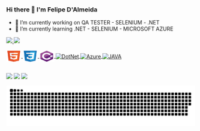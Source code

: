 ### Hi there 👋 I'm Felipe D'Almeida

- 🔭 I’m currently working on  QA TESTER - SELENIUM - .NET 
- 🌱 I’m currently learning .NET - SELENIUM - MICROSOFT AZURE

<div aligne="center">
  <a href="https://github.com/dalmeidarj">
  <img height="130px" src="https://github-readme-stats.vercel.app/api?username=dalmeidarj&show_icons=true&theme=dracula&include_all_commits=true&count_private=true"/>&nbsp;<img height="130px" src="https://github-readme-stats.vercel.app/api/top-langs/?username=dalmeidarj&layout=compact&langs_count=7&theme=dracula"/>
</div>
  <div style="display: inline_block"><br>
  <img align="center" alt="HTML" height="30" width="40" src="https://raw.githubusercontent.com/devicons/devicon/master/icons/html5/html5-original.svg">
  <img align="center" alt="CSS" height="30" width="40" src="https://raw.githubusercontent.com/devicons/devicon/master/icons/css3/css3-original.svg">
  <img align="center" alt="Csharp" height="30" width="40" src="https://raw.githubusercontent.com/devicons/devicon/master/icons/csharp/csharp-original.svg">
  <img align="center" alt="DotNet" height="30" width="40" src="https://cdn.jsdelivr.net/gh/devicons/devicon/icons/dot-net/dot-net-original.svg">
  <img align="center" alt="Azure" height="30" width="40" src="https://cdn.jsdelivr.net/gh/devicons/devicon/icons/azure/azure-original.svg">
  <img align="center" alt="JAVA" height="30" width="40" src="https://cdn.jsdelivr.net/gh/devicons/devicon/icons/java/java-original.svg">

</div>
  
  ##
  
  <div>  
  <a href="https://instagram.com/dalmeidarj" target="_blank"><img src="https://img.shields.io/badge/-Instagram-%23E4405F?style=for-the-badge&logo=instagram&logoColor=white" target="_blank"></a>
  <a href = "mailto:f.dalmeidarj@gmail.com"><img src="https://img.shields.io/badge/-Gmail-%23333?style=for-the-badge&logo=gmail&logoColor=white" target="_blank"></a>
  <a href="https://www.linkedin.com/in/felipe-japiassu-dalmeida/" target="_blank"><img src="https://img.shields.io/badge/-LinkedIn-%230077B5?style=for-the-badge&logo=linkedin&logoColor=white" target="_blank"></a>   
  </div>
  
   ![Snake animation](https://github.com/dalmeidarj/dalmeidarj/blob/output/github-contribution-grid-snake.svg)
